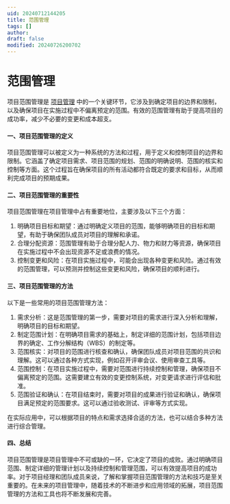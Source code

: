 ```yaml
---
uid: 20240712144205
title: 范围管理
tags: []
author: 
draft: false
modified: 20240726200702
---
```


# 范围管理

项目范围管理是 [项目管理](https://cloud.baidu.com/product/icafe.html) 中的一个关键环节，它涉及到确定项目的边界和限制，以及确保项目在实施过程中不偏离预定的范围。有效的范围管理有助于提高项目的成功率，减少不必要的变更和成本超支。

#### 一、项目范围管理的定义

项目范围管理可以被定义为一种系统的方法和过程，用于定义和控制项目的边界和限制。它涵盖了确定项目需求、项目范围的规划、范围的明确说明、范围的核实和控制等方面。这个过程旨在确保项目的所有活动都符合既定的要求和目标，从而顺利完成项目的预期成果。

#### 二、项目范围管理的重要性

项目范围管理在项目管理中占有重要地位，主要涉及以下三个方面：

1. 明确项目目标和期望：通过明确定义项目的范围，能够明确项目的目标和期望，有助于确保团队成员对项目的理解和承诺。
2. 合理分配资源：范围管理有助于合理分配人力、物力和财力等资源，确保项目在实施过程中不会出现资源不足或浪费的情况。
3. 控制变更和风险：在项目实施过程中，可能会出现各种变更和风险。通过有效的范围管理，可以预测并控制这些变更和风险，确保项目的顺利进行。

#### 三、项目范围管理的方法

以下是一些常用的项目范围管理方法：

1. 需求分析：这是范围管理的第一步，需要对项目的需求进行深入分析和理解，明确项目的目标和期望。
2. 制定范围计划：在明确项目需求的基础上，制定详细的范围计划，包括项目边界的确定、工作分解结构（WBS）的制定等。
3. 范围核实：对项目的范围进行核查和确认，确保团队成员对项目范围的共识和理解。这可以通过各种方式实现，例如召开评审会议、使用审查工具等。
4. 范围控制：在项目实施过程中，需要对范围进行持续控制和管理，确保项目不偏离预定的范围。这需要建立有效的变更控制系统，对变更请求进行评估和批准。
5. 范围验证和确认：在项目结束时，需要对项目的成果进行验证和确认，确保项目满足预定的范围要求。这可以通过验收测试、评审等方式实现。

在实际应用中，可以根据项目的特点和需求选择合适的方法，也可以结合多种方法进行综合管理。

#### 四、总结

项目范围管理是项目管理中不可或缺的一环，它决定了项目的成败。通过明确项目范围、制定详细的管理计划以及持续控制和管理范围，可以有效提高项目的成功率。对于项目经理和团队成员来说，了解和掌握项目范围管理的方法和技巧是至关重要的。在未来的项目管理中，随着技术的不断进步和应用领域的拓展，项目范围管理的方法和工具也将不断发展和完善。